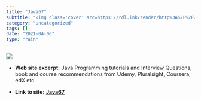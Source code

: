 ```yaml
---
title: "Java67"
subtitle: "<img class='cover' src=https://rdl.ink/render/http%3A%2F%2Fwww.java67.com>"
category: "uncategorized"
tags: []
date: "2021-04-06"
type: "rain"
---
```

<img class="cover" src=https://rdl.ink/render/http%3A%2F%2Fwww.java67.com>



* **Web site excerpt:** Java Programming tutorials and Interview Questions, book and course recommendations from Udemy, Pluralsight, Coursera, edX etc

* **Link to site:** **[Java67](http://www.java67.com)**